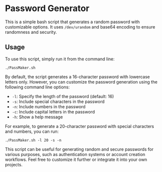# Password Generator

This is a simple bash script that generates a random password with customizable options. It uses `/dev/urandom` and base64 encoding to ensure randomness and security.

## Usage

To use this script, simply run it from the command line:


    ./PassMaker.sh

By default, the script generates a 16-character password with lowercase letters only. However, you can customize the password generation using the following command line options:

- `-l`: Specify the length of the password (default: 16)
- `-s`: Include special characters in the password
- `-n`: Include numbers in the password
- `-c`: Include capital letters in the password
- `-h`: Show a help message

For example, to generate a 20-character password with special characters and numbers, you can run:

    ./PassMaker.sh -l 20 -s -n

This script can be useful for generating random and secure passwords for various purposes, such as authentication systems or account creation workflows. Feel free to customize it further or integrate it into your own projects. 